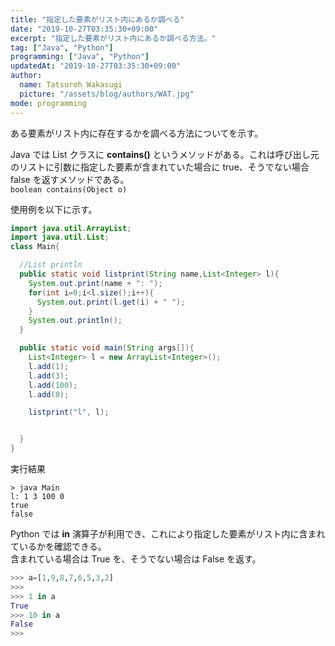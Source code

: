```yaml
---
title: "指定した要素がリスト内にあるか調べる"
date: "2019-10-27T03:35:30+09:00"
excerpt: "指定した要素がリスト内にあるか調べる方法。"
tag: ["Java", "Python"]
programming: ["Java", "Python"]
updatedAt: "2019-10-27T03:35:30+09:00"
author:
  name: Tatsuroh Wakasugi
  picture: "/assets/blog/authors/WAT.jpg"
mode: programming
---
```


ある要素がリスト内に存在するかを調べる方法についてを示す。

<div class="note_content_by_programming_language" id="note_content_Java">

Java では List クラスに **contains()** というメソッドがある。これは呼び出し元のリストに引数に指定した要素が含まれていた場合に true、そうでない場合 false を返すメソッドである。  
`boolean contains(Object o)`

使用例を以下に示す。

```java
import java.util.ArrayList;
import java.util.List;
class Main{

  //List println
  public static void listprint(String name,List<Integer> l){
    System.out.print(name + ": ");
    for(int i=0;i<l.size();i++){
      System.out.print(l.get(i) + " ");
    }
    System.out.println();
  }

  public static void main(String args[]){
    List<Integer> l = new ArrayList<Integer>();
    l.add(1);
    l.add(3);
    l.add(100);
    l.add(0);

    listprint("l", l);


  }
}
```

実行結果

```
> java Main
l: 1 3 100 0
true
false
```

</div>
<div class="note_content_by_programming_language" id="note_content_Python">

Python では **in** 演算子が利用でき、これにより指定した要素がリスト内に含まれているかを確認できる。  
含まれている場合は True を、そうでない場合は False を返す。

```python
>>> a=[1,9,8,7,6,5,3,2]
>>>
>>> 1 in a
True
>>> 10 in a
False
>>>
```

</div>
